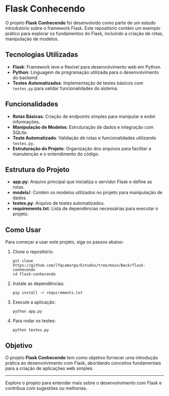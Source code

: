 # Flask Conhecendo

O projeto **Flask Conhecendo** foi desenvolvido como parte de um estudo introdutório sobre o framework Flask. Este repositório contém um exemplo prático para explorar os fundamentos do Flask, incluindo a criação de rotas, manipulação de modelos.

## Tecnologias Utilizadas

- **Flask**: Framework leve e flexível para desenvolvimento web em Python.
- **Python**: Linguagem de programação utilizada para o desenvolvimento do backend.
- **Testes Automatizados**: Implementação de testes básicos com `testes.py` para validar funcionalidades do sistema.

## Funcionalidades

- **Rotas Básicas**: Criação de endpoints simples para manipular e exibir informações.
- **Manipulação de Modelos**: Estruturação de dados e integração com SQLite.
- **Teste Automatizado**: Validação de rotas e funcionalidades utilizando `testes.py`.
- **Estruturação do Projeto**: Organização dos arquivos para facilitar a manutenção e o entendimento do código.

## Estrutura do Projeto

- **app.py**: Arquivo principal que inicializa o servidor Flask e define as rotas.
- **models/**: Contém os modelos utilizados no projeto para manipulação de dados.
- **testes.py**: Arquivo de testes automatizados.
- **requirements.txt**: Lista de dependências necessárias para executar o projeto.

## Como Usar

Para começar a usar este projeto, siga os passos abaixo:

1. Clone o repositório:
   ```
   git clone https://github.com/lfqcamargo/Estudos/tree/main/Back/flask-conhecendo
   cd flask-conhecendo
   ```

2. Instale as dependências:
   ```
   pip install -r requirements.txt
   ```

3. Execute a aplicação:
   ```
   python app.py
   ```

4. Para rodar os testes:
   ```
   python testes.py
   ```

## Objetivo

O projeto **Flask Conhecendo** tem como objetivo fornecer uma introdução prática ao desenvolvimento com Flask, abordando conceitos fundamentais para a criação de aplicações web simples.

---

Explore o projeto para entender mais sobre o desenvolvimento com Flask e contribua com sugestões ou melhorias.